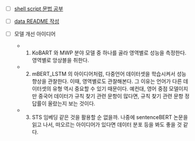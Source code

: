 
- [ ] [shell script 문법 공부](https://blog.d0ngd0nge.xyz/shell-script/)

- [ ] [data README 작성](/data/README.md)

- [ ] 모델 개선 아이디어
    + 1. KoBART 와 MWP 분야 모델 중 하나를 골라 영역별로 성능을 측정한다. 영역별로 앙상블을 취한다.
    + 2. mBERT_LSTM 의 아이디어처럼, 다중언어 데이터셋을 학습시켜서 성능 향상을 관찰한다. 이때, 영역별로도 관찰해본다. 그 이유는 언어가 다른 데이터셋의 유형 역시 중요할 수 있기 때문이다. 예컨대, 영어 중점 모델이지만 중국어 데이터가 규칙 찾기 관련 문항이 많다면, 규칙 찾기 관련 문항 정답률이 올랐는지 보는 것이다.
    + 3. STS 임베딩 같은 것을 활용할 순 없을까. 나중에 sentenceBERT 논문을 읽고 나서, 떠오르는 아이디어가 있다면 데이터 분포 등을 봐도 좋을 것 같다.
